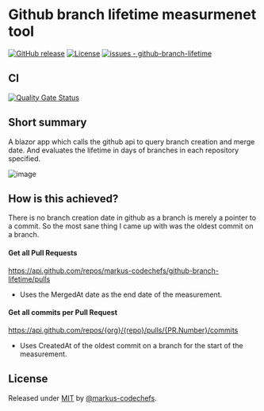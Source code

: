 # Github branch lifetime measurmenet tool

[![GitHub release](https://img.shields.io/github/release/markus-codechefs/github-branch-lifetime?include_prereleases=&sort=semver&color=blue)](https://github.com/markus-codechefs/github-branch-lifetime/releases/)
[![License](https://img.shields.io/badge/License-MIT-blue)](#license)
[![issues - github-branch-lifetime](https://img.shields.io/github/issues/markus-codechefs/github-branch-lifetime)](https://github.com/markus-codechefs/github-branch-lifetime/issues)

## CI
[![Quality Gate Status](https://sonarcloud.io/api/project_badges/measure?project=markus-codechefs_github-branch-lifetime&metric=alert_status)](https://sonarcloud.io/summary/new_code?id=markus-codechefs_github-branch-lifetime)

## Short summary
A blazor app which calls the github api to query branch creation and merge date. And evaluates the lifetime in days of branches in each repository specified.  

![image](https://user-images.githubusercontent.com/62404942/159014939-7ad85291-7e39-4b69-b4af-217a15f1372e.png)

## How is this achieved?
There is no branch creation date in github as a branch is merely a pointer to a commit. So the most sane thing I came up with was the oldest commit on a branch.

#### Get all Pull Requests
https://api.github.com/repos/markus-codechefs/github-branch-lifetime/pulls


- Uses the MergedAt date as the end date of the measurement.

#### Get all commits per Pull Request
https://api.github.com/repos/{org}/{repo}/pulls/{PR.Number}/commits

- Uses CreatedAt of the oldest commit on a branch for the start of the measurement.



## License

Released under [MIT](/LICENSE) by [@markus-codechefs](https://github.com/markus-codechefs).

